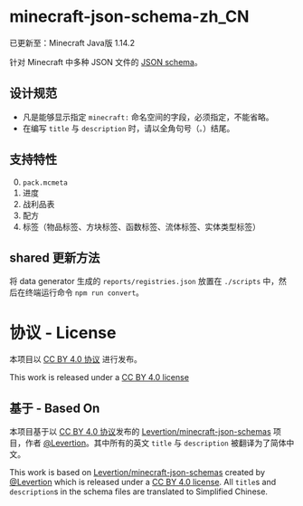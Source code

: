 # minecraft-json-schema-zh_CN



已更新至：Minecraft Java版 1.14.2

针对 Minecraft 中多种 JSON 文件的 [JSON schema](http://json-schema.org/)。

## 设计规范

- 凡是能够显示指定 `minecraft:` 命名空间的字段，必须指定，不能省略。
- 在编写 `title` 与 `description` 时，请以全角句号（`。`）结尾。

## 支持特性

0. `pack.mcmeta`
1. 进度
2. 战利品表
3. 配方
4. 标签（物品标签、方块标签、函数标签、流体标签、实体类型标签）

## shared 更新方法

将 data generator 生成的 `reports/registries.json` 放置在 `./scripts` 中，然后在终端运行命令 `npm run convert`。

# 协议 - License

本项目以 [CC BY 4.0 协议](https://creativecommons.org/licenses/by/4.0/deed.zh) 进行发布。

This work is released under a [CC BY 4.0 license](https://creativecommons.org/licenses/by/4.0)

## 基于 - Based On

本项目基于以 [CC BY 4.0 协议](https://creativecommons.org/licenses/by/4.0/deed.zh)发布的 [Levertion/minecraft-json-schemas](https://github.com/Levertion/minecraft-json-schemas) 项目，作者 [@Levertion](https://github.com/Levertion)。其中所有的英文 `title` 与 `description` 被翻译为了简体中文。

This work is based on [Levertion/minecraft-json-schemas](https://github.com/Levertion/minecraft-json-schemas) created by [@Levertion](https://github.com/Levertion) which is released under a [CC BY 4.0 license](https://creativecommons.org/licenses/by/4.0/). All `title`s and `description`s in the schema files are translated to Simplified Chinese.
